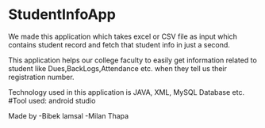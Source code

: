 # StudentInfoApp 
We made this application which takes  excel or CSV file as input 
which contains student record and fetch that student info in just a second. 

This application helps our college faculty to easily get information related to student like Dues,BackLogs,Attendance etc.
when they tell us their registration number.

Technology used in this application is JAVA, XML, MySQL Database etc.
#Tool used: android studio

Made by
  -Bibek lamsal
  -Milan Thapa
